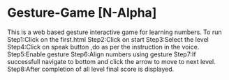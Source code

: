 # Gesture-Game [N-Alpha]
This is a web based  gesture interactive game for learning numbers.
To run
Step1:Click on the first.html
Step2:Click on start
Step3:Select the level
Step4:Click on speak button ,do as per the instruction in the voice.
Step5:Enable gesture
Step6:Align numbers using gesture
Step7:If successfull navigate to bottom and click the arrow to move to next level.
Step8:After completion of all level final score is displayed.
